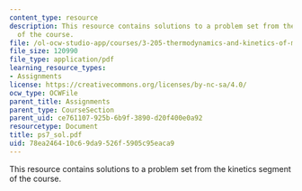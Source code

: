 ```yaml
---
content_type: resource
description: This resource contains solutions to a problem set from the kinetics segment
  of the course.
file: /ol-ocw-studio-app/courses/3-205-thermodynamics-and-kinetics-of-materials-fall-2006/78ea246410c69da9526f5905c95eaca9_ps7_sol.pdf
file_size: 120990
file_type: application/pdf
learning_resource_types:
- Assignments
license: https://creativecommons.org/licenses/by-nc-sa/4.0/
ocw_type: OCWFile
parent_title: Assignments
parent_type: CourseSection
parent_uid: ce761107-925b-6b9f-3890-d20f400e0a92
resourcetype: Document
title: ps7_sol.pdf
uid: 78ea2464-10c6-9da9-526f-5905c95eaca9
---
```

This resource contains solutions to a problem set from the kinetics segment of the course.